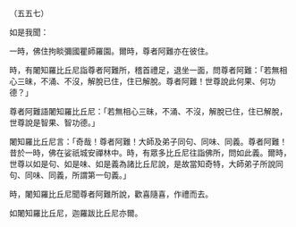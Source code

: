 （五五七）

如是我聞：

一時，佛住拘睒彌國瞿師羅園。爾時，尊者阿難亦在彼住。

時，有闍知羅比丘尼詣尊者阿難所，稽首禮足，退坐一面，問尊者阿難：「若無相心三昧，不涌、不沒，解脫已住，住已解脫。尊者阿難！世尊說此何果、何功德？」

尊者阿難語闍知羅比丘尼：「若無相心三昧，不涌、不沒，解脫已住，住已解脫，世尊說是智果、智功德。」

闍知羅比丘尼言：「奇哉！尊者阿難！大師及弟子同句、同味、同義。尊者阿難！昔於一時，佛在娑祇城安禪林中。時，有眾多比丘尼往詣佛所，問如此義。爾時，世尊以如是句、如是味、如是義為諸比丘尼說，是故當知奇特，大師弟子所說同句、同味、同義，所謂第一句義。」

時，闍知羅比丘尼聞尊者阿難所說，歡喜隨喜，作禮而去。

如闍知羅比丘尼，迦羅跋比丘尼亦爾。








